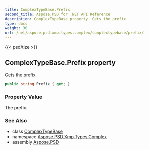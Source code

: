 ```yaml
---
title: ComplexTypeBase.Prefix
second_title: Aspose.PSD for .NET API Reference
description: ComplexTypeBase property. Gets the prefix
type: docs
weight: 30
url: /net/aspose.psd.xmp.types.complex/complextypebase/prefix/
---
```

{{< psd/tize >}}
## ComplexTypeBase.Prefix property

Gets the prefix.

```csharp
public string Prefix { get; }
```

### Property Value

The prefix.

### See Also

* class [ComplexTypeBase](../)
* namespace [Aspose.PSD.Xmp.Types.Complex](../../complextypebase/)
* assembly [Aspose.PSD](../../../)


